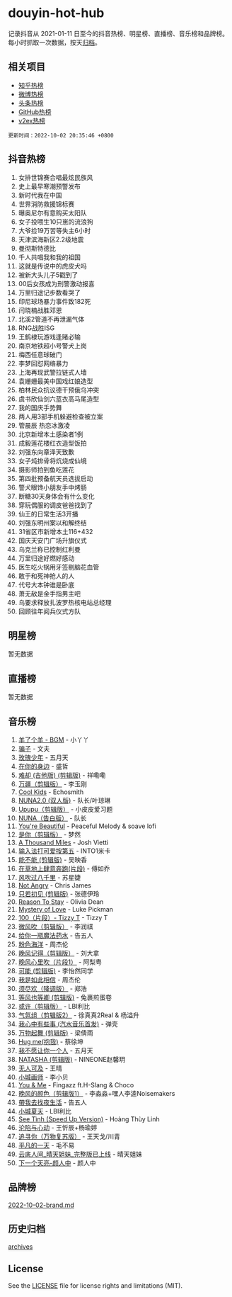 # douyin-hot-hub

记录抖音从 2021-01-11 日至今的抖音热榜、明星榜、直播榜、音乐榜和品牌榜。每小时抓取一次数据，按天[归档](archives)。

## 相关项目

- [知乎热榜](https://github.com/lonnyzhang423/zhihu-hot-hub)
- [微博热榜](https://github.com/lonnyzhang423/weibo-hot-hub)
- [头条热榜](https://github.com/lonnyzhang423/toutiao-hot-hub)
- [GitHub热榜](https://github.com/lonnyzhang423/github-hot-hub)
- [v2ex热榜](https://github.com/lonnyzhang423/v2ex-hot-hub)


`更新时间：2022-10-02 20:35:46 +0800`

## 抖音热榜

1. 女排世锦赛合唱最炫民族风
1. 史上最早寒潮预警发布
1. 新时代我在中国
1. 世界消防救援锦标赛
1. 曝奥尼尔有意购买太阳队
1. 女子投喂生10只崽的流浪狗
1. 大爷捡19万苦等失主6小时
1. 天津滨海新区2.2级地震
1. 曼彻斯特德比
1. 千人共唱我和我的祖国
1. 这就是传说中的虎皮犬吗
1. 被新大头儿子5戳到了
1. 00后女孩成为刑警激动报喜
1. 万里归途记步数看哭了
1. 印尼球场暴力事件致182死
1. 闫晓楠战胜邓恩
1. 北溪2管道不再泄漏气体
1. RNG战胜ISG
1. 王鹤棣玩游戏逢赌必输
1. 南京地铁超小号警犬上岗
1. 梅西任意球破门
1. 李梦回怼网络暴力
1. 上海再现武警拉链式人墙
1. 袁姗姗最美中国戏红娘造型
1. 柏林民众抗议德干预俄乌冲突
1. 虞书欣仙剑六蓝衣高马尾造型
1. 我的国庆手势舞
1. 两人用3部手机躲避检查被立案
1. 管晨辰 热恋冰激凌
1. 北京新增本土感染者1例
1. 成毅莲花楼红衣造型饭拍
1. 刘强东向章泽天致歉
1. 女子炖排骨将炕烧成仙境
1. 摄影师拍到鱼吃莲花
1. 第四批预备航天员选拔启动
1. 警犬眼馋小朋友手中烤肠
1. 断糖30天身体会有什么变化
1. 穿玩偶服的调皮爸爸找到了
1. 仙王的日常生活3开播
1. 刘强东明州案以和解终结
1. 31省区市新增本土116+432
1. 国庆天安门广场升旗仪式
1. 乌克兰称已控制红利曼
1. 万里归途好燃好感动
1. 医生吃火锅用牙签剔脑花血管
1. 敢于和死神抢人的人
1. 代号大本钟谁是卧底
1. 萧无敌是金手指男主吧
1. 乌要求释放扎波罗热核电站总经理
1. 回顾往年阅兵仪式方队

## 明星榜

暂无数据

## 直播榜

暂无数据

## 音乐榜

1. [羊了个羊 - BGM](https://sf6-cdn-tos.douyinstatic.com/obj/tos-cn-ve-2774/c74e9f73da7e495fa6854c61c78a6765) - 小丫丫
1. [骗子]() - 文夫
1. [玫瑰少年]() - 五月天
1. [在你的身边](https://sf3-cdn-tos.douyinstatic.com/obj/tos-cn-ve-2774/9dce2ee6c9f84c17a6d68458730d7ae8) - 盛哲
1. [难却 (吉他版) (剪辑版)](https://sf3-cdn-tos.douyinstatic.com/obj/tos-cn-ve-2774/28b5f782f9944ca399e9078a30c9697a) - 祥嘞嘞
1. [万疆（剪辑版）](https://sf6-cdn-tos.douyinstatic.com/obj/tos-cn-ve-2774/59f5b22062174b639df7640423f84460) - 李玉刚
1. [Cool Kids](https://sf6-cdn-tos.douyinstatic.com/obj/tos-cn-ve-2774/bb53961b549943f2b97f436a450f92d3) - Echosmith
1. [NUNA2.0 (双人版)](https://sf6-cdn-tos.douyinstatic.com/obj/tos-cn-ve-2774/bb6083b682a343c29cd19acc67fac1e4) - 队长/叶琼琳
1. [Upupu（剪辑版）](https://sf3-cdn-tos.douyinstatic.com/obj/tos-cn-ve-2774/f05adf8a32ec4a9290c3215caa938174) - 小皮皮爱习题
1. [NUNA（告白版）](https://sf6-cdn-tos.douyinstatic.com/obj/tos-cn-ve-2774/a65828cbd8ce41a78a430a58b49f4feb) - 队长
1. [You're Beautiful](https://sf3-cdn-tos.douyinstatic.com/obj/tos-cn-ve-2774/95be745d658f43fe9be3642ce0d729a2) - Peaceful Melody & soave lofi
1. [是你（剪辑版）](https://sf3-cdn-tos.douyinstatic.com/obj/tos-cn-ve-2774/46019dae783c4c969944217fe1cfafc4) - 梦然
1. [A Thousand Miles]() - Josh Vietti
1. [输入法打可爱按第五]() - INTO1米卡
1. [能不能 (剪辑版)](https://sf3-cdn-tos.douyinstatic.com/obj/tos-cn-ve-2774/fc4a6c45b4a34277ba4088e1d7fdff98) - 吴映香
1. [在草地上肆意奔跑(片段)](https://sf3-cdn-tos.douyinstatic.com/obj/tos-cn-ve-2774/53a701c9c2fa45a0b21bb0c91aa90880) - 傅如乔
1. [风吹过八千里](https://sf6-cdn-tos.douyinstatic.com/obj/tos-cn-ve-2774/a1a6ff5c96de4f13890fedc3fd6d4c76) - 苏星婕
1. [Not Angry](https://sf3-cdn-tos.douyinstatic.com/obj/tos-cn-ve-2774/651f30a826dc43cbb6becf6b048f9541) - Chris James
1. [只若初见 (剪辑版)]() - 张德伊玲
1. [Reason To Stay](https://sf3-cdn-tos.douyinstatic.com/obj/tos-cn-ve-2774/6ca6375c2e9c4a91a058307f43192fac) - Olivia Dean
1. [Mystery of Love](https://sf3-cdn-tos.douyinstatic.com/obj/tos-cn-ve-2774/7f23267b3df94e60bae314d584aae9f0) - Luke Pickman
1. [100（片段）- Tizzy T](https://sf6-cdn-tos.douyinstatic.com/obj/tos-cn-ve-2774/497c57a463ec438fb1bd780d7cdd581f) - Tizzy T
1. [微风吹（剪辑版）]() - 李润祺
1. [给你一瓶魔法药水](https://sf6-cdn-tos.douyinstatic.com/obj/tos-cn-ve-2774/7feb593ee8de4da69c1370c49d58b610) - 告五人
1. [粉色海洋]() - 周杰伦
1. [晚风记得（剪辑版）](https://sf3-cdn-tos.douyinstatic.com/obj/tos-cn-ve-2774/4414b4b4ab1b4a0284fe87061fc3e067) - 刘大拿
1. [晚风心里吹（片段1）](https://sf6-cdn-tos.douyinstatic.com/obj/tos-cn-ve-2774/504672ab830c472fa6a5870195b458a9) - 阿梨粤
1. [可能 (剪辑版)]() - 李怡然同学
1. [我是如此相信]() - 周杰伦
1. [须尽欢（降调版）]() - 郑浩
1. [等风也等卿 (剪辑版)]() - 兔裹煎蛋卷
1. [或许（剪辑版）](https://sf6-cdn-tos.douyinstatic.com/obj/tos-cn-ve-2774/9f28eadc95fd446ea33d23555c7f02ed) - LBI利比
1. [气氛组（剪辑版2）](https://sf6-cdn-tos.douyinstatic.com/obj/tos-cn-ve-2774/0a9dda5dadab4747bcb593075453d460) - 徐真真2Real & 杨溢升
1. [我心中有些事 (汽水音乐首发)](https://sf6-cdn-tos.douyinstatic.com/obj/tos-cn-ve-2774/9a6cb8e3614740dab61e278a64140215) - 弹壳
1. [万物起舞 (剪辑版)]() - 梁倩雨
1. [Hug me(抱我)]() - 蔡徐坤
1. [我不愿让你一个人]() - 五月天
1. [NATASHA (剪辑版)](https://sf3-cdn-tos.douyinstatic.com/obj/tos-cn-ve-2774/00020502707449e8a2e22cdc400511ab) - NINEONE赵馨玥
1. [无人可及]() - 王晴
1. [小城画师]() - 李小贝
1. [You & Me]() - Fingazz ft.H-Slang & Choco
1. [晚风的颜色（剪辑版1）]() - 李淼淼+嘿人李逵Noisemakers
1. [帶我去找夜生活]() - 告五人
1. [小城夏天]() - LBI利比
1. [See Tình (Speed Up Version)](https://sf3-cdn-tos.douyinstatic.com/obj/tos-cn-ve-2774/d17f4144d6544f5482aa8a0601b602e0) - Hoàng Thùy Linh
1. [沦陷与心动]() - 王忻辰+杨瑜婷
1. [追寻你（万物复苏版）](https://sf3-cdn-tos.douyinstatic.com/obj/tos-cn-ve-2774/cfb22ccf85784f2f83bcefe9ad675822) - 王天戈/川青
1. [平凡的一天]() - 毛不易
1. [云底人间_晴天姐妹_完整版已上线]() - 晴天姐妹
1. [下一个天亮-颜人中](https://sf6-cdn-tos.douyinstatic.com/obj/tos-cn-ve-2774/708711beff664743880de4d894dbe1fc) - 颜人中

## 品牌榜

[2022-10-02-brand.md](archives/2022-10-02-brand.md)

## 历史归档

[archives](archives)

## License

See the [LICENSE](LICENSE) file for license rights and limitations (MIT).
